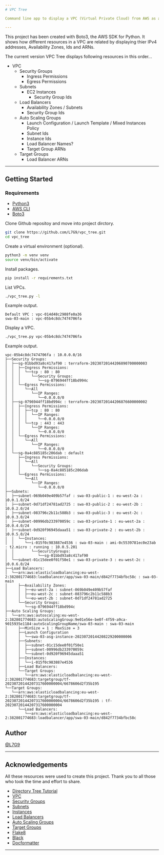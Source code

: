 ```yaml
---
# VPC Tree

Command line app to display a VPC (Virtual Private Cloud) from AWS as a text tree on the console.

---
```


This project has been created with Boto3, the AWS SDK for Python.  It shows how different resources in a VPC are related by displaying thier IPv4 addresses, Availability Zones, Ids and ARNs.

The current version VPC Tree displays following resources in this order...
- VPC
  - Security Groups
    - Ingress Permissions
    - Egress Permissions
  - Subnets
    - EC2 Instances
      - Security Group Ids
  - Load Balancers
    - Availability Zones / Subnets
    - Security Group Ids
  - Auto Scaling Groups
    - Launch Configuration / Launch Template / Mixed Instances Policy
    - Subnet Ids
    - Instance Ids
    - Load Balancer Names?
    - Target Group ARNs
  - Target Groups
    - Load Balancer ARNs

---

## Getting Started

### Requirements
- [Python3](https://docs.python.org/3/using/unix.html#getting-and-installing-the-latest-version-of-python)
- [AWS CLI](https://docs.aws.amazon.com/cli/latest/userguide/getting-started-install.html)
- [Boto3](https://boto3.amazonaws.com/v1/documentation/api/latest/guide/quickstart.html)

Clone Github repositoy and move into project dirctory.
```bash
git clone https://github.com/L7G9/vpc_tree.git
cd vpc_tree
```
Create a virtual environment (optional).
```bash
python3 -m venv venv
source venv/bin/activate
```
Install packages.
```bash
pip install -r requirements.txt
```
List VPCs.
```bash
./vpc_tree.py -l
```
Example output.
```
Default VPC : vpc-014d48c2988fe0a36
swa-03-main : vpc-05b4c8dc7474706fa
```
Display a VPC.
```bash
./vpc_tree.py vpc-05b4c8dc7474706fa
```
Example output.
```
vpc-05b4c8dc7474706fa : 10.0.0.0/16
├──Security Groups:
│  ├──sg-01bbd93a8c417af90 : terraform-20230720144206890700000003
│  │  ├──Ingress Permissions:
│  │  │  └──tcp : 80 : 80
│  │  │     └──Security Groups:
│  │  │        └──sg-0796944ff18bd994c
│  │  └──Egress Permissions:
│  │     └──All
│  │        └──IP Ranges:
│  │           └──0.0.0.0/0
│  ├──sg-0796944ff18bd994c : terraform-20230720144206876600000002
│  │  ├──Ingress Permissions:
│  │  │  ├──tcp : 80 : 80
│  │  │  │  └──IP Ranges:
│  │  │  │     └──0.0.0.0/0
│  │  │  └──tcp : 443 : 443
│  │  │     └──IP Ranges:
│  │  │        └──0.0.0.0/0
│  │  └──Egress Permissions:
│  │     └──All
│  │        └──IP Ranges:
│  │           └──0.0.0.0/0
│  └──sg-0a4c885185c206dab : default
│     ├──Ingress Permissions:
│     │  └──All
│     │     └──Security Groups:
│     │        └──sg-0a4c885185c206dab
│     └──Egress Permissions:
│        └──All
│           └──IP Ranges:
│              └──0.0.0.0/0
├──Subnets:
│  ├──subnet-069b049e409b57faf : swa-03-public-1 : eu-west-2a : 10.0.1.0/24
│  ├──subnet-0d71df24781ad2725 : swa-03-public-2 : eu-west-2b : 10.0.2.0/24
│  ├──subnet-083796c2b11c588b3 : swa-03-public-3 : eu-west-2c : 10.0.3.0/24
│  ├──subnet-00996db233970059c : swa-03-private-1 : eu-west-2a : 10.0.4.0/24
│  ├──subnet-0d920f96945daaa51 : swa-03-private-2 : eu-west-2b : 10.0.5.0/24
│  │  └──Instances:
│  │     └──i-015f0c983887e4536 : swa-03-main : ami-0c5539781ec0e23ab : t2.micro : running : 10.0.5.201
│  │        └──SecurityGroups:
│  │           └──sg-01bbd93a8c417af90
│  └──subnet-01c15dee0f01f50e1 : swa-03-private-3 : eu-west-2c : 10.0.6.0/24
├──Load Balancers:
│  └──arn:aws:elasticloadbalancing:eu-west-2:382801774683:loadbalancer/app/swa-03-main/d842f7734bfbc58c : swa-03-main
│     ├──Availability Zones:
│     │  ├──eu-west-2a : subnet-069b049e409b57faf
│     │  ├──eu-west-2c : subnet-083796c2b11c588b3
│     │  └──eu-west-2b : subnet-0d71df24781ad2725
│     └──Security Groups:
│        └──sg-0796944ff18bd994c
├──Auto Scaling Groups:
│  └──arn:aws:autoscaling:eu-west-2:382801774683:autoScalingGroup:9e01e56e-be0f-4f59-a9ca-9015935e1184:autoScalingGroupName/swa-03-main : swa-03-main
│     ├──MinSize = 1 : MaxSize = 3
│     ├──Launch Configuration
│     │  └──swa-03-asg-instance-20230720144208229200000006
│     ├──Subnets:
│     │  ├──subnet-01c15dee0f01f50e1
│     │  ├──subnet-00996db233970059c
│     │  └──subnet-0d920f96945daaa51
│     ├──Instances:
│     │  └──i-015f0c983887e4536
│     ├──Load Balancers:
│     └──Target Groups:
│        └──arn:aws:elasticloadbalancing:eu-west-2:382801774683:targetgroup/tf-20230720144207317600000004/6678606d2f35b195
└──Target Groups:
   └──arn:aws:elasticloadbalancing:eu-west-2:382801774683:targetgroup/tf-20230720144207317600000004/6678606d2f35b195 : tf-20230720144207317600000004
      └──Load Balancers:
         └──arn:aws:elasticloadbalancing:eu-west-2:382801774683:loadbalancer/app/swa-03-main/d842f7734bfbc58c
```

## Author
[@L7G9](https://www.github.com/L7G9)

---

## Acknowledgements
All these resources were used to create this project.  Thank you to all those who took the time and effort to share.
- [Directory Tree Tutorial](https://realpython.com/directory-tree-generator-python/)
- [VPC](https://boto3.amazonaws.com/v1/documentation/api/latest/reference/services/ec2/client/describe_vpcs.html)
- [Security Groups](https://boto3.amazonaws.com/v1/documentation/api/latest/reference/services/ec2/client/describe_security_groups.html)
- [Subnets](https://boto3.amazonaws.com/v1/documentation/api/latest/reference/services/ec2/client/describe_subnets.html)
- [Instances](https://boto3.amazonaws.com/v1/documentation/api/latest/reference/services/ec2/client/describe_instances.html)
- [Load Balancers](https://boto3.amazonaws.com/v1/documentation/api/latest/reference/services/elbv2/client/describe_load_balancers.html)
- [Auto Scaling Groups](https://boto3.amazonaws.com/v1/documentation/api/latest/reference/services/autoscaling/client/describe_auto_scaling_groups.html)
- [Target Groups](https://boto3.amazonaws.com/v1/documentation/api/latest/reference/services/elbv2/client/describe_target_groups.html)
- [Flake8](https://flake8.pycqa.org/en/latest/)
- [Black](https://pypi.org/project/black/)
- [Docformatter](https://github.com/PyCQA/docformatter)
---
